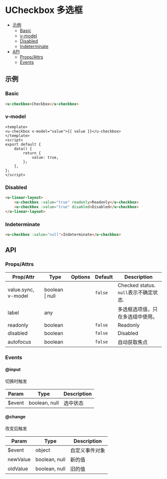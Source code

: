 <!-- 该 README.md 根据 api.yaml 和 docs/*.md 自动生成，为了方便在 GitHub 和 NPM 上查阅。如需修改，请查看源文件 -->

# UCheckbox 多选框

- [示例](#示例)
    - [Basic](#basic)
    - [v-model](#v-model)
    - [Disabled](#disabled)
    - [Indeterminate](#indeterminate)
- [API]()
    - [Props/Attrs](#propsattrs)
    - [Events](#events)

## 示例
### Basic

``` html
<u-checkbox>Checkbox</u-checkbox>
```

### v-model

``` vue
<template>
<u-checkbox v-model="value">{{ value }}</u-checkbox>
</template>
<script>
export default {
    data() {
        return {
            value: true,
        };
    },
};
</script>
```

### Disabled

``` html
<u-linear-layout>
    <u-checkbox :value="true" readonly>Readonly</u-checkbox>
    <u-checkbox :value="true" disabled>Disabled</u-checkbox>
</u-linear-layout>
```

### Indeterminate

``` html
<u-checkbox :value="null">Indeterminate</u-checkbox>
```

## API
### Props/Attrs

| Prop/Attr | Type | Options | Default | Description |
| --------- | ---- | ------- | ------- | ----------- |
| value.sync, v-model | boolean \| null |  | `false` | Checked status. `null`表示不确定状态. |
| label | any |  |  | 多选框选项值，只在多选组中使用。 |
| readonly | boolean |  | `false` | Readonly |
| disabled | boolean |  | `false` | Disabled |
| autofocus | boolean |  | `false` | 自动获取焦点 |

### Events

#### @input

切换时触发

| Param | Type | Description |
| ----- | ---- | ----------- |
| $event | boolean, null | 选中状态 |

#### @change

改变后触发

| Param | Type | Description |
| ----- | ---- | ----------- |
| $event | object | 自定义事件对象 |
| newValue | boolean, null | 新的值 |
| oldValue | boolean, null | 旧的值 |

